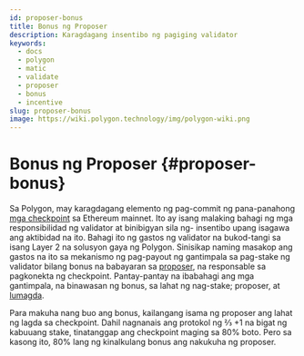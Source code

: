 ```yaml
---
id: proposer-bonus
title: Bonus ng Proposer
description: Karagdagang insentibo ng pagiging validator
keywords:
  - docs
  - polygon
  - matic
  - validate
  - proposer
  - bonus
  - incentive
slug: proposer-bonus
image: https://wiki.polygon.technology/img/polygon-wiki.png
---
```


# Bonus ng Proposer {#proposer-bonus}

Sa Polygon, may karagdagang elemento ng pag-commit ng pana-panahong [mga checkpoint](/docs/maintain/glossary.md#checkpoint-transaction) sa Ethereum mainnet. Ito ay isang malaking bahagi ng mga responsibilidad ng validator at binibigyan sila ng- insentibo upang isagawa ang aktibidad na ito. Bahagi ito ng gastos ng validator na bukod-tangi sa isang Layer 2 na solusyon gaya ng Polygon. Sinisikap naming masakop ang gastos na ito sa mekanismo ng pag-payout ng gantimpala sa pag-stake ng validator bilang bonus na babayaran sa [proposer](/docs/maintain/glossary.md#proposer), na responsable sa pagkonekta ng checkpoint. Pantay-pantay na ibabahagi ang mga gantimpala, na binawasan ng bonus, sa lahat ng nag-stake; proposer, at [lumagda](/docs/maintain/glossary.md#signer-address).

Para makuha nang buo ang bonus, kailangang isama ng proposer ang lahat ng lagda sa checkpoint. Dahil nagnanais ang protokol ng ⅔ +1 na bigat ng kabuuang stake, tinatanggap ang checkpoint maging sa 80% boto. Pero sa kasong ito, 80% lang ng kinalkulang bonus ang nakukuha ng proposer.
